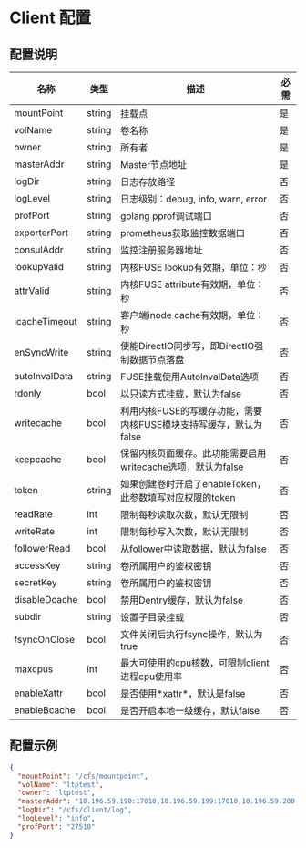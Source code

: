 # Client 配置
## 配置说明

| 名称            | 类型     | 描述                                      | 必需  |
|---------------|--------|-----------------------------------------|-----|
| mountPoint    | string | 挂载点                                     | 是   |
| volName       | string | 卷名称                                     | 是   |
| owner         | string | 所有者                                     | 是   |
| masterAddr    | string | Master节点地址                              | 是   |
| logDir        | string | 日志存放路径                                  | 否   |
| logLevel      | string | 日志级别：debug, info, warn, error           | 否   |
| profPort      | string | golang pprof调试端口                        | 否   |
| exporterPort  | string | prometheus获取监控数据端口                      | 否   |
| consulAddr    | string | 监控注册服务器地址                               | 否   |
| lookupValid   | string | 内核FUSE lookup有效期，单位：秒                   | 否   |
| attrValid     | string | 内核FUSE attribute有效期，单位：秒                | 否   |
| icacheTimeout | string | 客户端inode cache有效期，单位：秒                  | 否   |
| enSyncWrite   | string | 使能DirectIO同步写，即DirectIO强制数据节点落盘         | 否   |
| autoInvalData | string | FUSE挂载使用AutoInvalData选项                 | 否   |
| rdonly        | bool   | 以只读方式挂载，默认为false                        | 否   |
| writecache    | bool   | 利用内核FUSE的写缓存功能，需要内核FUSE模块支持写缓存，默认为false | 否   |
| keepcache     | bool   | 保留内核页面缓存。此功能需要启用writecache选项，默认为false   | 否   |
| token         | string | 如果创建卷时开启了enableToken，此参数填写对应权限的token    | 否   |
| readRate      | int    | 限制每秒读取次数，默认无限制                          | 否   |
| writeRate     | int    | 限制每秒写入次数，默认无限制                          | 否   |
| followerRead  | bool   | 从follower中读取数据，默认为false                 | 否   |
| accessKey     | string | 卷所属用户的鉴权密钥                              | 否   |
| secretKey     | string | 卷所属用户的鉴权密钥                              | 否   |
| disableDcache | bool   | 禁用Dentry缓存，默认为false                     | 否   |
| subdir        | string | 设置子目录挂载                                 | 否   |
| fsyncOnClose  | bool   | 文件关闭后执行fsync操作，默认为true                  | 否   |
| maxcpus       | int    | 最大可使用的cpu核数，可限制client进程cpu使用率           | 否   |
| enableXattr   | bool   | 是否使用\*xattr\*，默认是false                  | 否   |
| enableBcache  | bool   | 是否开启本地一级缓存，默认false                      | 否   |

## 配置示例

``` json
{
  "mountPoint": "/cfs/mountpoint",
  "volName": "ltptest",
  "owner": "ltptest",
  "masterAddr": "10.196.59.198:17010,10.196.59.199:17010,10.196.59.200:17010",
  "logDir": "/cfs/client/log",
  "logLevel": "info",
  "profPort": "27510"
}
```